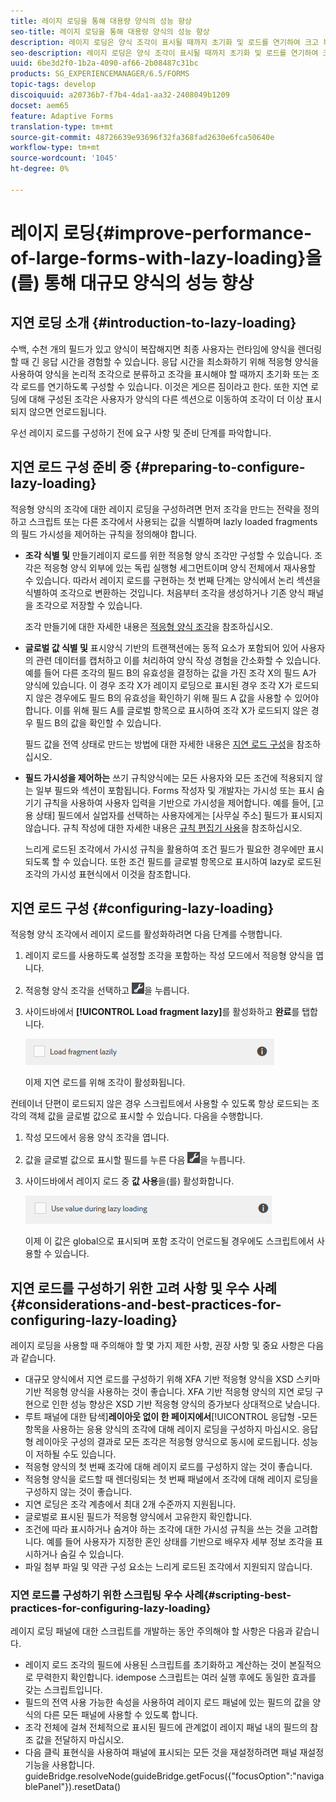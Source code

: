 ```yaml
---
title: 레이지 로딩을 통해 대용량 양식의 성능 향상
seo-title: 레이지 로딩을 통해 대용량 양식의 성능 향상
description: 레이지 로딩은 양식 조각이 표시될 때까지 초기화 및 로드를 연기하여 크고 복잡한 적응형 양식의 성능을 크게 향상시킵니다.
seo-description: 레이지 로딩은 양식 조각이 표시될 때까지 초기화 및 로드를 연기하여 크고 복잡한 적응형 양식의 성능을 크게 향상시킵니다.
uuid: 6be3d2f0-1b2a-4090-af66-2b08487c31bc
products: SG_EXPERIENCEMANAGER/6.5/FORMS
topic-tags: develop
discoiquuid: a20736b7-f7b4-4da1-aa32-2408049b1209
docset: aem65
feature: Adaptive Forms
translation-type: tm+mt
source-git-commit: 48726639e93696f32fa368fad2630e6fca50640e
workflow-type: tm+mt
source-wordcount: '1045'
ht-degree: 0%

---
```



# 레이지 로딩{#improve-performance-of-large-forms-with-lazy-loading}을(를) 통해 대규모 양식의 성능 향상

## 지연 로딩 소개 {#introduction-to-lazy-loading}

수백, 수천 개의 필드가 있고 양식이 복잡해지면 최종 사용자는 런타임에 양식을 렌더링할 때 긴 응답 시간을 경험할 수 있습니다. 응답 시간을 최소화하기 위해 적응형 양식을 사용하여 양식을 논리적 조각으로 분류하고 조각을 표시해야 할 때까지 초기화 또는 조각 로드를 연기하도록 구성할 수 있습니다. 이것은 게으른 짐이라고 한다. 또한 지연 로딩에 대해 구성된 조각은 사용자가 양식의 다른 섹션으로 이동하여 조각이 더 이상 표시되지 않으면 언로드됩니다.

우선 레이지 로드를 구성하기 전에 요구 사항 및 준비 단계를 파악합니다.

## 지연 로드 구성 준비 중 {#preparing-to-configure-lazy-loading}

적응형 양식의 조각에 대한 레이지 로딩을 구성하려면 먼저 조각을 만드는 전략을 정의하고 스크립트 또는 다른 조각에서 사용되는 값을 식별하며 lazly loaded fragments의 필드 가시성을 제어하는 규칙을 정의해야 합니다.

* **조각 식별 및**
만들기레이지 로드를 위한 적응형 양식 조각만 구성할 수 있습니다. 조각은 적응형 양식 외부에 있는 독립 실행형 세그먼트이며 양식 전체에서 재사용할 수 있습니다. 따라서 레이지 로드를 구현하는 첫 번째 단계는 양식에서 논리 섹션을 식별하여 조각으로 변환하는 것입니다. 처음부터 조각을 생성하거나 기존 양식 패널을 조각으로 저장할 수 있습니다.

   조각 만들기에 대한 자세한 내용은 [적응형 양식 조각](../../forms/using/adaptive-form-fragments.md)을 참조하십시오.

* **글로벌 값 식별 및**
표시양식 기반의 트랜잭션에는 동적 요소가 포함되어 있어 사용자의 관련 데이터를 캡처하고 이를 처리하여 양식 작성 경험을 간소화할 수 있습니다. 예를 들어 다른 조각의 필드 B의 유효성을 결정하는 값을 가진 조각 X의 필드 A가 양식에 있습니다. 이 경우 조각 X가 레이지 로딩으로 표시된 경우 조각 X가 로드되지 않은 경우에도 필드 B의 유효성을 확인하기 위해 필드 A 값을 사용할 수 있어야 합니다. 이를 위해 필드 A를 글로벌 항목으로 표시하여 조각 X가 로드되지 않은 경우 필드 B의 값을 확인할 수 있습니다.

   필드 값을 전역 상태로 만드는 방법에 대한 자세한 내용은 [지연 로드 구성](../../forms/using/lazy-loading-adaptive-forms.md#p-configuring-lazy-loading-p)을 참조하십시오.

* **필드 가시성을 제어하는**
쓰기 규칙양식에는 모든 사용자와 모든 조건에 적용되지 않는 일부 필드와 섹션이 포함됩니다. Forms 작성자 및 개발자는 가시성 또는 표시 숨기기 규칙을 사용하여 사용자 입력을 기반으로 가시성을 제어합니다. 예를 들어, [고용 상태] 필드에서 실업자를 선택하는 사용자에게는 [사무실 주소] 필드가 표시되지 않습니다. 규칙 작성에 대한 자세한 내용은 [규칙 편집기 사용](../../forms/using/rule-editor.md)을 참조하십시오.

   느리게 로드된 조각에서 가시성 규칙을 활용하여 조건 필드가 필요한 경우에만 표시되도록 할 수 있습니다. 또한 조건 필드를 글로벌 항목으로 표시하여 lazy로 로드된 조각의 가시성 표현식에서 이것을 참조합니다.

## 지연 로드 구성 {#configuring-lazy-loading}

적응형 양식 조각에서 레이지 로드를 활성화하려면 다음 단계를 수행합니다.

1. 레이지 로드를 사용하도록 설정할 조각을 포함하는 작성 모드에서 적응형 양식을 엽니다.
1. 적응형 양식 조각을 선택하고 ![cmppr](assets/cmppr.png)을 누릅니다.
1. 사이드바에서 **[!UICONTROL Load fragment lazy]**&#x200B;를 활성화하고 **완료**&#x200B;를 탭합니다.

   ![적응형 양식 조각에 대해 레이지 로딩 사용](assets/lazy-loading-fragment.png)

   이제 지연 로드를 위해 조각이 활성화됩니다.

컨테이너 단편이 로드되지 않은 경우 스크립트에서 사용할 수 있도록 항상 로드되는 조각의 객체 값을 글로벌 값으로 표시할 수 있습니다. 다음을 수행합니다.

1. 작성 모드에서 응용 양식 조각을 엽니다.
1. 값을 글로벌 값으로 표시할 필드를 누른 다음 ![cmppr](assets/cmppr.png)을 누릅니다.
1. 사이드바에서 레이지 로드 중 **값 사용**&#x200B;을(를) 활성화합니다.

   ![사이드바의 레이지 로드 필드](assets/enable-lazy-loading.png)

   이제 이 값은 global으로 표시되며 포함 조각이 언로드될 경우에도 스크립트에서 사용할 수 있습니다.

## 지연 로드를 구성하기 위한 고려 사항 및 우수 사례{#considerations-and-best-practices-for-configuring-lazy-loading}

레이지 로딩을 사용할 때 주의해야 할 몇 가지 제한 사항, 권장 사항 및 중요 사항은 다음과 같습니다.

* 대규모 양식에서 지연 로드를 구성하기 위해 XFA 기반 적응형 양식을 XSD 스키마 기반 적응형 양식을 사용하는 것이 좋습니다. XFA 기반 적응형 양식의 지연 로딩 구현으로 인한 성능 향상은 XSD 기반 적응형 양식의 증가보다 상대적으로 낮습니다.
* 루트 패널에 대한 탐색&#x200B;]**레이아웃 없이 한 페이지에서**[!UICONTROL &#x200B;응답형 -모든 항목을 사용하는 응용 양식의 조각에 대해 레이지 로딩을 구성하지 마십시오. 응답형 레이아웃 구성의 결과로 모든 조각은 적응형 양식으로 동시에 로드됩니다. 성능이 저하될 수도 있습니다.
* 적응형 양식의 첫 번째 조각에 대해 레이지 로드를 구성하지 않는 것이 좋습니다.
* 적응형 양식을 로드할 때 렌더링되는 첫 번째 패널에서 조각에 대해 레이지 로딩을 구성하지 않는 것이 좋습니다.
* 지연 로딩은 조각 계층에서 최대 2개 수준까지 지원됩니다.
* 글로벌로 표시된 필드가 적응형 양식에서 고유한지 확인합니다.
* 조건에 따라 표시하거나 숨겨야 하는 조각에 대한 가시성 규칙을 쓰는 것을 고려합니다. 예를 들어 사용자가 지정한 혼인 상태를 기반으로 배우자 세부 정보 조각을 표시하거나 숨길 수 있습니다.
* 파일 첨부 파일 및 약관 구성 요소는 느리게 로드된 조각에서 지원되지 않습니다.

### 지연 로드를 구성하기 위한 스크립팅 우수 사례{#scripting-best-practices-for-configuring-lazy-loading}

레이지 로딩 패널에 대한 스크립트를 개발하는 동안 주의해야 할 사항은 다음과 같습니다.

* 레이지 로드 조각의 필드에 사용된 스크립트를 초기화하고 계산하는 것이 본질적으로 무력한지 확인합니다. idempose 스크립트는 여러 실행 후에도 동일한 효과를 갖는 스크립트입니다.
* 필드의 전역 사용 가능한 속성을 사용하여 레이지 로드 패널에 있는 필드의 값을 양식의 다른 모든 패널에 사용할 수 있도록 합니다.
* 조각 전체에 걸쳐 전체적으로 표시된 필드에 관계없이 레이지 패널 내의 필드의 참조 값을 전달하지 마십시오.
* 다음 클릭 표현식을 사용하여 패널에 표시되는 모든 것을 재설정하려면 패널 재설정 기능을 사용합니다.\
   guideBridge.resolveNode(guideBridge.getFocus({&quot;focusOption&quot;:&quot;navigablePanel&quot;}).resetData()

